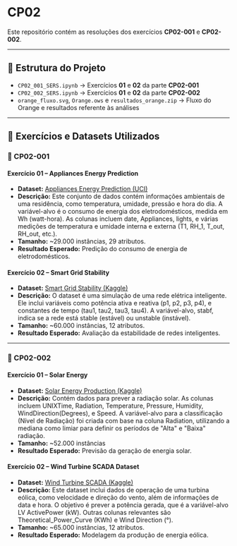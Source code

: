 # CP02 

Este repositório contém as resoluções dos exercícios **CP02-001** e **CP02-002**.

---

## 📂 Estrutura do Projeto

- `CP02_001_SERS.ipynb` → Exercícios **01** e **02** da parte **CP02-001**  
- `CP02_002_SERS.ipynb` → Exercícios **01** e **02** da parte **CP02-002**  
- `orange_fluxo.svg`, `Orange.ows` e `resultados_orange.zip` → Fluxo do Orange e resultados referente às análises 

---

## 📑 Exercícios e Datasets Utilizados

### 🔹 CP02-001

#### **Exercício 01 – Appliances Energy Prediction**  
- **Dataset:** [Appliances Energy Prediction (UCI)](https://archive.ics.uci.edu/dataset/374/appliances+energy+prediction)  
- **Descrição:**  Este conjunto de dados contém informações ambientais de uma residência, como temperatura, umidade, pressão e hora do dia. A variável-alvo é o consumo de energia dos eletrodomésticos, medida em Wh (watt-hora). As colunas incluem date, Appliances, lights, e várias medições de temperatura e umidade interna e externa (T1, RH_1, T_out, RH_out, etc.).
- **Tamanho:** ~29.000 instâncias, 29 atributos.
- **Resultado Esperado:** Predição do consumo de energia de eletrodomésticos.

#### **Exercício 02 – Smart Grid Stability**  
- **Dataset:** [Smart Grid Stability (Kaggle)](https://www.kaggle.com/datasets/pcbreviglieri/smart-grid-stability)  
- **Descrição:** O dataset é uma simulação de uma rede elétrica inteligente. Ele inclui variáveis como potência ativa e reativa (p1, p2, p3, p4), e constantes de tempo (tau1, tau2, tau3, tau4). A variável-alvo, stabf, indica se a rede está stable (estável) ou unstable (instável).
- **Tamanho:** ~60.000 instâncias, 12 atributos.
- **Resultado Esperado:** Avaliação da estabilidade de redes inteligentes.

---

### 🔹 CP02-002

#### **Exercício 01 – Solar Energy**  
- **Dataset:** [Solar Energy Production (Kaggle)](https://www.kaggle.com/datasets/dronio/SolarEnergy)  
- **Descrição:** Contém dados para prever a radiação solar. As colunas incluem UNIXTime, Radiation, Temperature, Pressure, Humidity, WindDirection(Degrees), e Speed. A variável-alvo para a classificação (Nível de Radiação) foi criada com base na coluna Radiation, utilizando a mediana como limiar para definir os períodos de "Alta" e "Baixa" radiação.
- **Tamanho:** ~52.000 instâncias
- **Resultado Esperado:** Previsão da geração de energia solar.

#### **Exercício 02 – Wind Turbine SCADA Dataset**  
- **Dataset:** [Wind Turbine SCADA (Kaggle)](https://www.kaggle.com/datasets/berkerisen/wind-turbine-scada-dataset)  
- **Descrição:** Este dataset inclui dados de operação de uma turbina eólica, como velocidade e direção do vento, além de informações de data e hora. O objetivo é prever a potência gerada, que é a variável-alvo LV ActivePower (kW). Outras colunas relevantes são Theoretical_Power_Curve (KWh) e Wind Direction (°).
- **Tamanho:** ~65.000 instâncias, 12 atributos.
- **Resultado Esperado:** Modelagem da produção de energia eólica.

